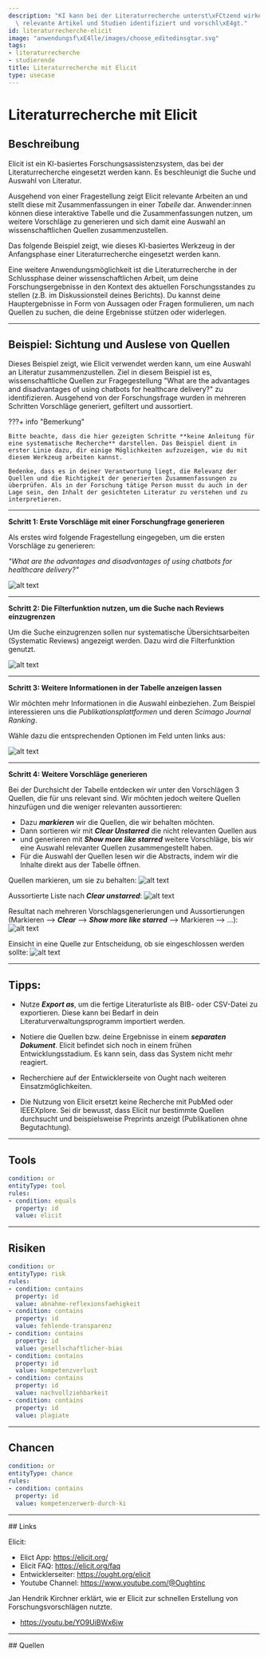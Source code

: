 ```yaml
---
description: "KI kann bei der Literaturrecherche unterst\xFCtzend wirken, indem sie\
  \ relevante Artikel und Studien identifiziert und vorschl\xE4gt."
id: literaturrecherche-elicit
image: "anwendungsf\xE4lle/images/choose_editedinsgtar.svg"
tags:
- literaturrecherche
- studierende
title: Literaturrecherche mit Elicit
type: usecase
---
```



# Literaturrecherche mit Elicit

## Beschreibung

Elicit ist ein KI-basiertes Forschungsassistenzsystem, das bei der Literaturrecherche eingesetzt werden kann. Es beschleunigt die Suche und Auswahl von Literatur. 

Ausgehend von einer Fragestellung zeigt Elicit relevante Arbeiten an und stellt diese mit Zusammenfassungen in einer *Tabelle* dar. Anwender:innen können diese interaktive Tabelle und die Zusammenfassungen nutzen, um weitere Vorschläge zu generieren und sich damit eine Auswahl an wissenschaftlichen Quellen zusammenzustellen. 

Das folgende Beispiel zeigt, wie dieses KI-basiertes Werkzeug in der Anfangsphase einer Literaturrecherche eingesetzt werden kann. 

Eine weitere Anwendungsmöglichkeit ist die Literaturrecherche in der Schlussphase deiner wissenschaftlichen Arbeit, um deine Forschungsergebnisse in den Kontext des aktuellen Forschungsstandes zu stellen (z.B. im Diskussionsteil deines Berichts). Du kannst deine Hauptergebnisse in Form von Aussagen oder Fragen formulieren, um nach Quellen zu suchen, die deine Ergebnisse stützen oder widerlegen.


---

## Beispiel: Sichtung und Auslese von Quellen

Dieses Beispiel zeigt, wie Elicit verwendet werden kann, um eine Auswahl an Literatur zusammenzustellen. Ziel in diesem Beispiel ist es, wissenschaftliche Quellen zur Fragegestellung "What are the advantages and disadvantages of using chatbots for healthcare delivery?" zu identifizieren. Ausgehend von der Forschungsfrage wurden in mehreren Schritten Vorschläge generiert, gefiltert und aussortiert.


???+ info "Bemerkung"

    Bitte beachte, dass die hier gezeigten Schritte **keine Anleitung für eine systematische Recherche** darstellen. Das Beispiel dient in erster Linie dazu, dir einige Möglichkeiten aufzuzeigen, wie du mit diesem Werkzeug arbeiten kannst. 
    
    Bedenke, dass es in deiner Verantwortung liegt, die Relevanz der Quellen und die Richtigkeit der generierten Zusammenfassungen zu überprüfen. Als in der Forschung tätige Person musst du auch in der Lage sein, den Inhalt der gesichteten Literatur zu verstehen und zu interpretieren.

---


**Schritt 1: Erste Vorschläge mit einer Forschungfrage generieren**


Als erstes wird folgende Fragestellung eingegeben, um die ersten Vorschläge zu generieren:

*"What are the advantages and disadvantages of using chatbots for healthcare delivery?"* 

<!--
![alt text](../anwendungsfälle/images/elicit-recherche/elicit-recherche-1-frage.png){: style="width:500px"}
-->
![alt text](../anwendungsfälle/images/elicit-recherche/elicit-recherche-1-frage.png)

---

**Schritt 2: Die Filterfunktion nutzen, um die Suche nach Reviews einzugrenzen**

Um die Suche einzugrenzen sollen nur systematische Übersichtsarbeiten (Systematic Reviews) angezeigt werden. Dazu wird die Filterfunktion genutzt.

![alt text](../anwendungsfälle/images/elicit-recherche/elicit-recherche-3-filterforreviews.png)

---

**Schritt 3: Weitere Informationen in der Tabelle anzeigen lassen**

Wir möchten mehr Informationen in die Auswahl einbeziehen. Zum Beispiel interessieren uns die *Publikationsplattformen* und deren *Scimago Journal Ranking*.

Wähle dazu die entsprechenden Optionen im Feld unten links aus:

![alt text](../anwendungsfälle/images/elicit-recherche/elicit-recherche-5-generatemoreinfo.png)

---

**Schritt 4: Weitere Vorschläge generieren**

Bei der Durchsicht der Tabelle entdecken wir unter den Vorschlägen 3 Quellen, die für uns relevant sind. Wir möchten jedoch weitere Quellen hinzufügen und die weniger relevanten aussortieren:  

- Dazu ***markieren*** wir die Quellen, die wir behalten möchten.
- Dann sortieren wir mit ***Clear Unstarred*** die nicht relevanten Quellen aus
-  und generieren mit ***Show more like starred*** weitere Vorschläge, bis wir eine Auswahl relevanter Quellen zusammengestellt haben.
-  Für die Auswahl der Quellen lesen wir die Abstracts, indem wir die Inhalte direkt aus der Tabelle öffnen.<br> 

Quellen markieren, um sie zu behalten:
![alt text](../anwendungsfälle/images/elicit-recherche/elicit-recherche-6a-markierenquellen.png)

Aussortierte Liste nach ***Clear unstarred***:
![alt text](../anwendungsfälle/images/elicit-recherche/elicit-recherche-6b-cleared.png)

Resultat nach mehreren Vorschlagsgenerierungen und Aussortierungen (Markieren --> ***Clear*** --> ***Show more like starred*** -->  Markieren --> ...):
![alt text](../anwendungsfälle/images/elicit-recherche/elicit-recherche-10-finalresult.png)

Einsicht in eine Quelle zur Entscheidung, ob sie eingeschlossen werden sollte:
![alt text](../anwendungsfälle/images/elicit-recherche/elicit-recherche-11-lookintoabstract.png)

---

## Tipps:

- Nutze ***Export as***, um die fertige Literaturliste als BIB- oder CSV-Datei zu exportieren. Diese kann bei Bedarf in dein Literaturverwaltungsprogramm importiert werden.

- Notiere die Quellen bzw. deine Ergebnisse in einem ***separaten Dokument***. Elicit befindet sich noch in einem frühen Entwicklungsstadium. Es kann sein, dass das System nicht mehr reagiert.

- Recherchiere auf der Entwicklerseite von Ought nach weiteren Einsatzmöglichkeiten.

- Die Nutzung von Elicit ersetzt keine Recherche mit PubMed oder IEEEXplore. Sei dir bewusst, dass Elicit nur bestimmte Quellen durchsucht und beispielsweise Preprints anzeigt (Publikationen ohne Begutachtung). 

---

## Tools 

```yaml
condition: or
entityType: tool
rules:
- condition: equals
  property: id
  value: elicit
```

---

## Risiken

```yaml
condition: or
entityType: risk
rules:
- condition: contains
  property: id
  value: abnahme-reflexionsfaehigkeit
- condition: contains
  property: id
  value: fehlende-transparenz
- condition: contains
  property: id
  value: gesellschaftlicher-bias
- condition: contains
  property: id
  value: kompetenzverlust
- condition: contains
  property: id
  value: nachvollziehbarkeit
- condition: contains
  property: id
  value: plagiate
```


---


## Chancen

```yaml
condition: or
entityType: chance
rules:
- condition: contains
  property: id
  value: kompetenzerwerb-durch-ki
```


---


## Links

Elicit:

- Elict App: https://elicit.org/
- Elicit FAQ: https://elicit.org/faq
- Entwicklerseiter: https://ought.org/elicit
- Youtube Channel: https://www.youtube.com/@Oughtinc

Jan Hendrik Kirchner erklärt, wie er Elicit zur schnellen Erstellung von Forschungsvorschlägen nutzte.

- https://youtu.be/YO9UiBWx6jw

---

## Quellen
